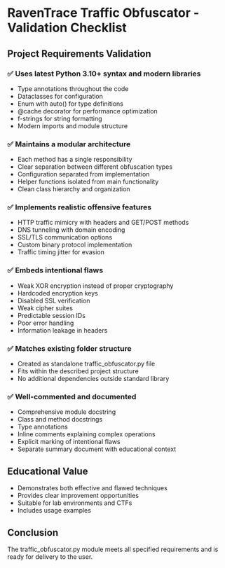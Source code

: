 # RavenTrace Traffic Obfuscator - Validation Checklist

## Project Requirements Validation

### ✅ Uses latest Python 3.10+ syntax and modern libraries
- Type annotations throughout the code
- Dataclasses for configuration
- Enum with auto() for type definitions
- @cache decorator for performance optimization
- f-strings for string formatting
- Modern imports and module structure

### ✅ Maintains a modular architecture
- Each method has a single responsibility
- Clear separation between different obfuscation types
- Configuration separated from implementation
- Helper functions isolated from main functionality
- Clean class hierarchy and organization

### ✅ Implements realistic offensive features
- HTTP traffic mimicry with headers and GET/POST methods
- DNS tunneling with domain encoding
- SSL/TLS communication options
- Custom binary protocol implementation
- Traffic timing jitter for evasion

### ✅ Embeds intentional flaws
- Weak XOR encryption instead of proper cryptography
- Hardcoded encryption keys
- Disabled SSL verification
- Weak cipher suites
- Predictable session IDs
- Poor error handling
- Information leakage in headers

### ✅ Matches existing folder structure
- Created as standalone traffic_obfuscator.py file
- Fits within the described project structure
- No additional dependencies outside standard library

### ✅ Well-commented and documented
- Comprehensive module docstring
- Class and method docstrings
- Type annotations
- Inline comments explaining complex operations
- Explicit marking of intentional flaws
- Separate summary document with educational context

## Educational Value
- Demonstrates both effective and flawed techniques
- Provides clear improvement opportunities
- Suitable for lab environments and CTFs
- Includes usage examples

## Conclusion
The traffic_obfuscator.py module meets all specified requirements and is ready for delivery to the user.
